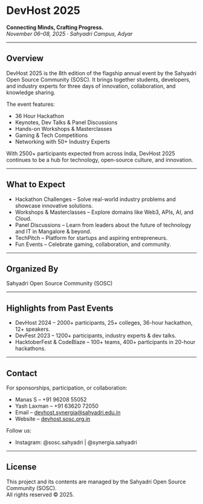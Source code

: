 # DevHost 2025

**Connecting Minds, Crafting Progress.**  
*November 06–08, 2025 · Sahyadri Campus, Adyar*  

---

## Overview  
DevHost 2025 is the 8th edition of the flagship annual event by the Sahyadri Open Source Community (SOSC). It brings together students, developers, and industry experts for three days of innovation, collaboration, and knowledge sharing.  

The event features:  
- 36 Hour Hackathon  
- Keynotes, Dev Talks & Panel Discussions  
- Hands-on Workshops & Masterclasses  
- Gaming & Tech Competitions  
- Networking with 50+ Industry Experts  

With 2500+ participants expected from across India, DevHost 2025 continues to be a hub for technology, open-source culture, and innovation.  

---

## What to Expect  
- Hackathon Challenges – Solve real-world industry problems and showcase innovative solutions.  
- Workshops & Masterclasses – Explore domains like Web3, APIs, AI, and Cloud.  
- Panel Discussions – Learn from leaders about the future of technology and IT in Mangalore & beyond.  
- TechPitch – Platform for startups and aspiring entrepreneurs.  
- Fun Events – Celebrate gaming, collaboration, and community.  

---

## Organized By  
Sahyadri Open Source Community (SOSC)  

---

## Highlights from Past Events  
- DevHost 2024 – 2000+ participants, 25+ colleges, 36-hour hackathon, 12+ speakers.  
- DevFest 2023 – 1200+ participants, industry experts & dev talks.  
- HacktoberFest & CodeBlaze – 100+ teams, 400+ participants in 20-hour hackathons.  

---

## Contact  
For sponsorships, participation, or collaboration:  

- Manas S – +91 96208 55052  
- Yash Laxman – +91 63620 72050  
- Email – devhost.synergia@sahyadri.edu.in  
- Website – [devhost.sosc.org.in](http://devhost.sosc.org.in)  

Follow us:  
- Instagram: @sosc.sahyadri | @synergia.sahyadri  

---

## License  
This project and its contents are managed by the Sahyadri Open Source Community (SOSC).  
All rights reserved © 2025.  
